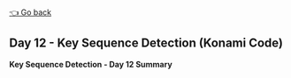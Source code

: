 [👈 Go back](../readme.md)

## Day 12 - Key Sequence Detection (Konami Code)

**Key Sequence Detection - Day 12 Summary**
